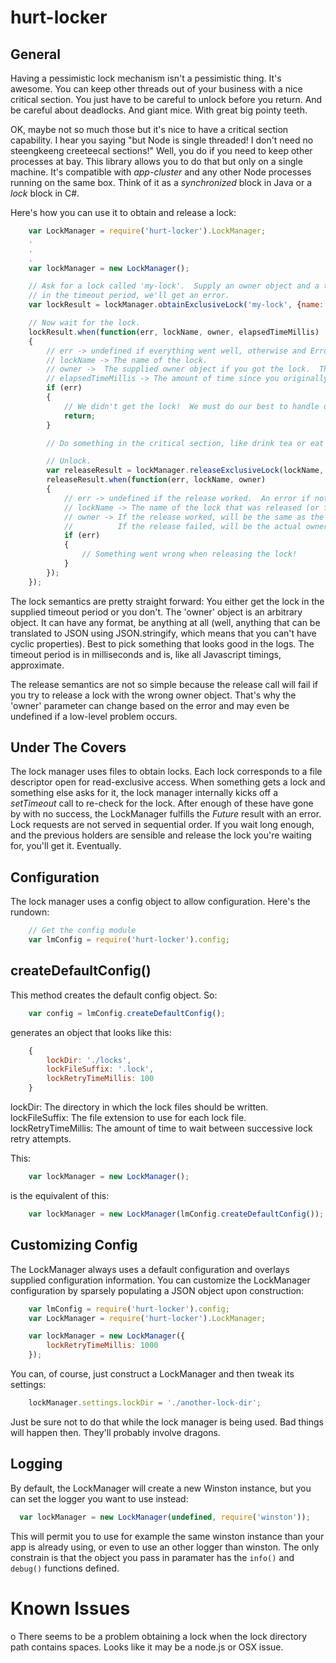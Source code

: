 hurt-locker
===========

General
-------

Having a pessimistic lock mechanism isn't a pessimistic thing.  It's awesome.  You can keep other threads out of your
business with a nice critical section.  You just have to be careful to unlock before you return.  And be careful about
deadlocks.  And giant mice.   With great big pointy teeth.

OK, maybe not so much those but it's nice to have a critical section capability.  I hear you saying "but Node is single
threaded!  I don't need no steengkeeng creeteecal sections!"  Well, you do if you need to keep other processes at bay.
This library allows you to do that but only on a single machine.  It's compatible with _app-cluster_ and any other
Node processes running on the same box.  Think of it as a _synchronized_ block in Java or a _lock_ block in C#.

Here's how you can use it to obtain and release a lock:
```javascript
    var LockManager = require('hurt-locker').LockManager;
    .
    .
    .
    var lockManager = new LockManager();

    // Ask for a lock called 'my-lock'.  Supply an owner object and a timeout of one second.  If we don't get the lock
    // in the timeout period, we'll get an error.
    var lockResult = lockManager.obtainExclusiveLock('my-lock', {name: 'bob'}, 1000);

    // Now wait for the lock.
    lockResult.when(function(err, lockName, owner, elapsedTimeMillis)
    {
        // err -> undefined if everything went well, otherwise and Error object that contains a description of the problem.
        // lockName -> The name of the lock.
        // owner ->  The supplied owner object if you got the lock.  The actual owner if you didn't.
        // elapsedTimeMillis -> The amount of time since you originally requested the lock.  Approximate.
        if (err)
        {
            // We didn't get the lock!  We must do our best to handle our disappointment!
            return;
        }

        // Do something in the critical section, like drink tea or eat cucumber sandwiches or something.

        // Unlock.
        var releaseResult = lockManager.releaseExclusiveLock(lockName, owner);
        releaseResult.when(function(err, lockName, owner)
        {
            // err -> undefined if the release worked.  An error if not.
            // lockName -> The name of the lock that was released (or failed to release).
            // owner -> If the release worked, will be the same as the owner you passed to the release method.
            //          If the release failed, will be the actual owner or undefined if there is no actual owner.
            if (err)
            {
                // Something went wrong when releasing the lock!
            }
        });
    });
```

The lock semantics are pretty straight forward: You either get the lock in the supplied timeout period or you don't.
The 'owner' object is an arbitrary object.  It can have any format, be anything at all (well, anything that can be
translated to JSON using JSON.stringify, which means that you can't have cyclic properties).  Best to pick something
that looks good in the logs.  The timeout period is in milliseconds and is, like all Javascript timings, approximate.

The release semantics are not so simple because the release call will fail if you try to release a lock with the wrong
owner object.  That's why the 'owner' parameter can change based on the error and may even be undefined if a low-level
problem occurs.


Under The Covers
----------------

The lock manager uses files to obtain locks.  Each lock corresponds to a file descriptor open for read-exclusive
access.  When something gets a lock and something else asks for it, the lock manager internally kicks off a _setTimeout_
call to re-check for the lock.  After enough of these have gone by with no success, the LockManager fulfills the _Future_
result with an error.  Lock requests are not served in sequential order.  If you wait long enough, and the previous holders
are sensible and release the lock you're waiting for, you'll get it.  Eventually.


Configuration
-------------

The lock manager uses a config object to allow configuration.  Here's the rundown:
```javascript
    // Get the config module
    var lmConfig = require('hurt-locker').config;
```

createDefaultConfig()
---------------------

This method creates the default config object.  So:
```javascript
    var config = lmConfig.createDefaultConfig();
```

generates an object that looks like this:
```javascript
    {
        lockDir: './locks',
        lockFileSuffix: '.lock',
        lockRetryTimeMillis: 100
    }
```

lockDir: The directory in which the lock files should be written.
lockFileSuffix: The file extension to use for each lock file.
lockRetryTimeMillis: The amount of time to wait between successive lock retry attempts.

This:
```javascript
    var lockManager = new LockManager();
```

is the equivalent of this:
```javascript
    var lockManager = new LockManager(lmConfig.createDefaultConfig());
```

Customizing Config
------------------

The LockManager always uses a default configuration and overlays supplied configuration information.  You can customize
the LockManager configuration by sparsely populating a JSON object upon construction:
```javascript
    var lmConfig = require('hurt-locker').config;
    var LockManager = require('hurt-locker').LockManager;

    var lockManager = new LockManager({
        lockRetryTimeMillis: 1000
    });
```

You can, of course, just construct a LockManager and then tweak its settings:
```javascript
    lockManager.settings.lockDir = './another-lock-dir';
```

Just be sure not to do that while the lock manager is being used.  Bad things will happen then.  They'll probably
involve dragons.

Logging
-------

By default, the LockManager will create a new Winston instance, but you can set the logger you want to use instead:
```javascript
  var lockManager = new LockManager(undefined, require('winston'));
```
This will permit you to use for example the same winston instance than your app is already using, or even to use
an other logger than winston. The only constrain is that the object you pass in paramater has the
`info()` and `debug()` functions defined.

Known Issues
============

o There seems to be a problem obtaining a lock when the lock directory path contains spaces.  Looks like it may be a
  node.js or OSX issue.
